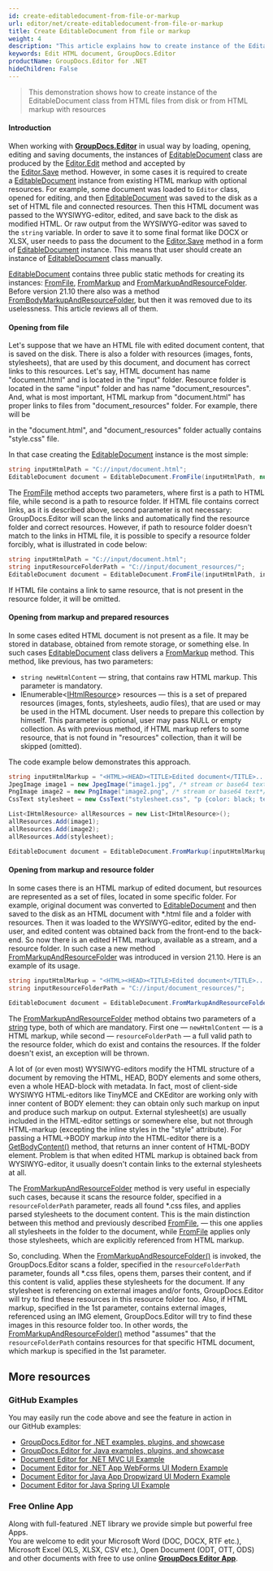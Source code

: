 ```yaml
---
id: create-editabledocument-from-file-or-markup
url: editor/net/create-editabledocument-from-file-or-markup
title: Create EditableDocument from file or markup
weight: 4
description: "This article explains how to create instance of the EditableDocument class from HTML files from disk or from HTML markup with resources using GroupDocs.Editor for .NET API."
keywords: Edit HTML document, GroupDocs.Editor
productName: GroupDocs.Editor for .NET
hideChildren: False
---
```

> This demonstration shows how to create instance of the EditableDocument class from HTML files from disk or from HTML markup with resources

#### Introduction

When working with [**GroupDocs.Editor**](https://products.groupdocs.com/editor/net) in usual way by loading, opening, editing and saving documents, the instances of [EditableDocument](https://apireference.groupdocs.com/net/editor/groupdocs.editor/editabledocument) class are produced by the [Editor.Edit](https://apireference.groupdocs.com/net/editor/groupdocs.editor/editor/methods/edit/index) method and accepted by the [Editor.Save](https://apireference.groupdocs.com/net/editor/groupdocs.editor/editor/methods/save/index) method. However, in some cases it is required to create a [EditableDocument](https://apireference.groupdocs.com/net/editor/groupdocs.editor/editabledocument) instance from existing HTML markup with optional resources. For example, some document was loaded to `Editor` class, opened for editing, and then [EditableDocument](https://apireference.groupdocs.com/net/editor/groupdocs.editor/editabledocument) was saved to the disk as a set of HTML file and connected resources. Then this HTML document was passed to the WYSIWYG-editor, edited, and save back to the disk as modified HTML. Or raw output from the WYSIWYG-editor was saved to the `string` variable. In order to save it to some final format like DOCX or XLSX, user needs to pass the document to the [Editor.Save](https://apireference.groupdocs.com/net/editor/groupdocs.editor/editor/methods/save/index) method in a form of [EditableDocument](https://apireference.groupdocs.com/net/editor/groupdocs.editor/editabledocument) instance. This means that user should create an instance of [EditableDocument](https://apireference.groupdocs.com/net/editor/groupdocs.editor/editabledocument) class manually.

[EditableDocument](https://apireference.groupdocs.com/net/editor/groupdocs.editor/editabledocument) contains three public static methods for creating its instances: [FromFile](https://apireference.groupdocs.com/net/editor/groupdocs.editor/editabledocument/methods/fromfile), [FromMarkup](https://apireference.groupdocs.com/net/editor/groupdocs.editor/editabledocument/methods/frommarkup) and [FromMarkupAndResourceFolder](https://apireference.groupdocs.com/editor/net/groupdocs.editor/editabledocument/methods/frommarkupandresourcefolder). Before version 21.10 there also was a method [FromBodyMarkupAndResourceFolder](https://apireference.groupdocs.com/net/editor/groupdocs.editor/editabledocument/methods/frombodymarkupandresourcefolder), but then it was removed due to its uselessness. This article reviews all of them.


#### Opening from file

Let's suppose that we have an HTML file with edited document content, that is saved on the disk. There is also a folder with resources (images, fonts, stylesheets), that are used by this document, and document has correct links to this resources. Let's say, HTML document has name "document.html" and is located in the "input" folder. Resource folder is located in the same "input" folder and has name "document\_resources". And, what is most important, HTML markup from "document.html" has proper links to files from "document\_resources" folder. For example, there will be

<link rel = "stylesheet" type = "text/css" href = "document\_resources/style.css" />

in the "document.html", and "document\_resources" folder actually contains "style.css" file.

In that case creating the [EditableDocument](https://apireference.groupdocs.com/net/editor/groupdocs.editor/editabledocument) instance is the most simple:

```csharp
string inputHtmlPath = "C://input/document.html";
EditableDocument document = EditableDocument.FromFile(inputHtmlPath, null);
```

The [FromFile](https://apireference.groupdocs.com/net/editor/groupdocs.editor/editabledocument/methods/fromfile) method accepts two parameters, where first is a path to HTML file, while second is a path to resource folder. If HTML file contains correct links, as it is described above, second parameter is not necessary: GroupDocs.Editor will scan the links and automatically find the resource folder and correct resources. However, if path to resource folder doesn't match to the links in HTML file, it is possible to specify a resource folder forcibly, what is illustrated in code below:

```csharp
string inputHtmlPath = "C://input/document.html";
string inputResourceFolderPath = "C://input/document_resources/";
EditableDocument document = EditableDocument.FromFile(inputHtmlPath, inputResourceFolderPath);
```

If HTML file contains a link to same resource, that is not present in the resource folder, it will be omitted.

#### Opening from markup and prepared resources

In some cases edited HTML document is not present as a file. It may be stored in database, obtained from remote storage, or something else. In such cases [EditableDocument](https://apireference.groupdocs.com/net/editor/groupdocs.editor/editabledocument) class delivers a [FromMarkup](https://apireference.groupdocs.com/net/editor/groupdocs.editor/editabledocument/methods/frommarkup) method. This method, like previous, has two parameters:

*   `string newHtmlContent` — string, that contains raw HTML markup. This parameter is mandatory.
*   IEnumerable<[IHtmlResource](https://apireference.groupdocs.com/net/editor/groupdocs.editor.htmlcss.resources/ihtmlresource)> resources — this is a set of prepared resources (images, fonts, stylesheets, audio files), that are used or may be used in the HTML document. User needs to prepare this collection by himself. This parameter is optional, user may pass NULL or empty collection. As with previous method, if HTML markup refers to some resource, that is not found in "resources" collection, than it will be skipped (omitted).

The code example below demonstrates this approach.

```csharp
string inputHtmlMarkup = "<HTML><HEAD><TITLE>Edited document</TITLE>.....";
JpegImage image1 = new JpegImage("image1.jpg", /* stream or base64 text*/);
PngImage image2 = new PngImage("image2.png", /* stream or base64 text*/);
CssText stylesheet = new CssText("stylesheet.css", "p {color: black; text-align: left; }......", System.Text.Encoding.UTF8);

List<IHtmlResource> allResources = new List<IHtmlResource>();
allResources.Add(image1);
allResources.Add(image2);
allResources.Add(stylesheet);

EditableDocument document = EditableDocument.FromMarkup(inputHtmlMarkup, allResources);
```

#### Opening from markup and resource folder

In some cases there is an HTML markup of edited document, but resources are represented as a set of files, located in some specific folder. For example, original document was converted to [EditableDocument](https://apireference.groupdocs.com/net/editor/groupdocs.editor/editabledocument) and then saved to the disk as an HTML document with *.html file and a folder with resources. Then it was loaded to the WYSIWYG-editor, edited by the end-user, and edited content was obtained back from the front-end to the back-end. So now there is an edited HTML markup, available as a stream, and a resource folder. In such case a new method [FromMarkupAndResourceFolder](https://apireference.groupdocs.com/editor/net/groupdocs.editor/editabledocument/methods/frommarkupandresourcefolder) was introduced in version 21.10. Here is an example of its usage.

```csharp
string inputHtmlMarkup = "<HTML><HEAD><TITLE>Edited document</TITLE>.....";
string inputResourceFolderPath = "C://input/document_resources/";
 
EditableDocument document = EditableDocument.FromMarkupAndResourceFolder inputHtmlMarkup, inputResourceFolderPath);
```

The [FromMarkupAndResourceFolder](https://apireference.groupdocs.com/editor/net/groupdocs.editor/editabledocument/methods/frommarkupandresourcefolder) method obtains two parameters of a [string](https://docs.microsoft.com/en-us/dotnet/api/system.string?view=net-5.0) type, both of which are mandatory. First one — `newHtmlContent` —  is a HTML markup, while second — `resourceFolderPath` — a full valid path to the resource folder, which do exist and contains the resources. If the folder doesn't exist, an exception will be thrown.

A lot of (or even most) WYSIWYG-editors modify the HTML structure of a document by removing the HTML, HEAD, BODY elements and some others, even a whole HEAD-block with metadata. In fact, most of client-side WYSIWYG HTML-editors like TinyMCE and CKEditor are working only with inner content of BODY element: they can obtain only such markup on input and produce such markup on output. External stylesheet(s) are usually included in the HTML-editor settings or somewhere else, but not through HTML-markup (excepting the inline styles in the "style" attribute). For passing a HTML->BODY markup _into_ the HTML-editor there is a [GetBodyContent()](https://apireference.groupdocs.com/net/editor/groupdocs.editor/editabledocument/methods/getbodycontent) method, that returns an inner content of HTML-BODY element. Problem is that when edited HTML markup is obtained back from WYSIWYG-editor, it usually doesn't contain links to the external stylesheets at all.

The [FromMarkupAndResourceFolder](https://apireference.groupdocs.com/editor/net/groupdocs.editor/editabledocument/methods/frommarkupandresourcefolder) method is very useful in especially such cases, because it scans the resource folder, specified in a `resourceFolderPath` parameter, reads all found *.css files, and applies parsed stylesheets to the document content. This is the main distinction between this method and previously described [FromFile](https://apireference.groupdocs.com/net/editor/groupdocs.editor/editabledocument/methods/fromfile), — this one applies all stylesheets in the folder to the document, while [FromFile](https://apireference.groupdocs.com/net/editor/groupdocs.editor/editabledocument/methods/fromfile) applies only those stylesheets, which are explicitly referenced from HTML markup.

So, concluding. When the [FromMarkupAndResourceFolder()](https://apireference.groupdocs.com/editor/net/groupdocs.editor/editabledocument/methods/frommarkupandresourcefolder) is invoked, the GroupDocs.Editor scans a folder, specified in the `resourceFolderPath` parameter, founds all *.css files, opens them, parses their content, and if this content is valid, applies these stylesheets for the document. If any stylesheet is referencing on external images and/or fonts, GroupDocs.Editor will try to find these resources in this resource folder too. Also, if HTML markup, specified in the 1st parameter, contains external images, referenced using an IMG element, GroupDocs.Editor will try to find these images in this resource folder too. In other words, the [FromMarkupAndResourceFolder()](https://apireference.groupdocs.com/editor/net/groupdocs.editor/editabledocument/methods/frommarkupandresourcefolder) method "assumes" that the `resourceFolderPath` contains resources for that specific HTML document, which markup is specified in the 1st parameter.


## More resources
### GitHub Examples

You may easily run the code above and see the feature in action in our GitHub examples:
*   [GroupDocs.Editor for .NET examples, plugins, and showcase](https://github.com/groupdocs-editor/GroupDocs.Editor-for-.NET)   
*   [GroupDocs.Editor for Java examples, plugins, and showcase](https://github.com/groupdocs-editor/GroupDocs.Editor-for-Java)    
*   [Document Editor for .NET MVC UI Example](https://github.com/groupdocs-editor/GroupDocs.Editor-for-.NET-MVC)     
*   [Document Editor for .NET App WebForms UI Modern Example](https://github.com/groupdocs-editor/GroupDocs.Editor-for-.NET-WebForms)    
*   [Document Editor for Java App Dropwizard UI Modern Example](https://github.com/groupdocs-editor/GroupDocs.Editor-for-Java-Dropwizard)    
*   [Document Editor for Java Spring UI Example](https://github.com/groupdocs-editor/GroupDocs.Editor-for-Java-Spring)
    
### Free Online App
Along with full-featured .NET library we provide simple but powerful free Apps.  
You are welcome to edit your Microsoft Word (DOC, DOCX, RTF etc.), Microsoft Excel (XLS, XLSX, CSV etc.), Open Document (ODT, OTT, ODS) and other documents with free to use online **[GroupDocs Editor App](https://products.groupdocs.app/editor)**.